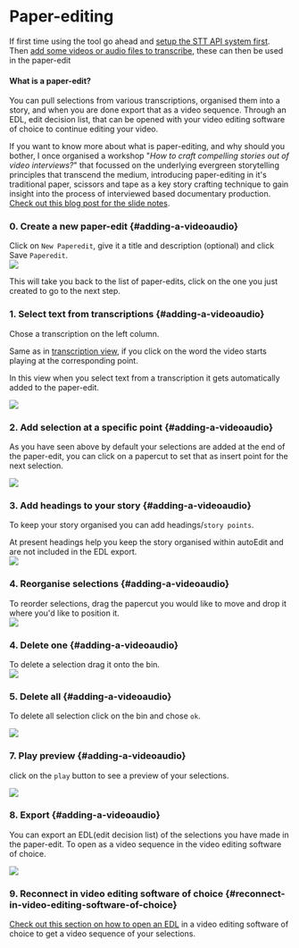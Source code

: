 # Paper-editing

If first time using the tool go ahead and [setup the STT API system first](/setup-stt-apis.md). Then [add some videos or audio files to transcribe](/transcribing.md), these can then be used in the paper-edit

#### What is a paper-edit?

You can pull selections from various transcriptions, organised them into a story, and when you are done export that as a video sequence. Through an EDL, edit decision list, that can be opened with your video editing software of choice to continue editing your video.

If you want to know more about what is paper-editing, and why should you bother, I once organised a workshop "_How to craft compelling stories out of video interviews?_" that focussed on the underlying evergreen storytelling principles that transcend the medium, introducing paper-editing in it's traditional  paper, scissors and tape as a key story crafting technique to gain insight into the process of interviewed based documentary production.  [Check out this blog post for the slide notes](http://pietropassarelli.com/wip_london_july2016.html).

### 0. Create a new paper-edit {#adding-a-videoaudio}

Click on `New Paperedit`, give it  a title and description \(optional\) and click Save `Paperedit`.  
![](/assets/0_paperedit.gif)

This will take you back to the list of paper-edits, click on the one you just created to go to the next step.

### 1. Select text from transcriptions {#adding-a-videoaudio}

Chose a transcription on the left column.

Same as in [transcription view](/transcribing.md), if you click on the word the video starts playing at the corresponding point.

In this view when you select text from a transcription it gets automatically added to the paper-edit.

![](/assets/1_paperedit.gif)

### 2. Add selection at a specific point {#adding-a-videoaudio}

As you have seen above by default your selections are added at the end of the paper-edit,  you can click on a papercut to set that as insert point for the next selection.

![](/assets/3_paperedit.gif)

### 3. Add headings to your story {#adding-a-videoaudio}

To keep your story organised you can add headings/`story points`.

At present headings help you keep the story organised within autoEdit and are not included in the EDL export.  
![](/assets/4_paperedit.gif)

### 4. Reorganise selections {#adding-a-videoaudio}

To reorder selections, drag the papercut you would like to move and drop it where you'd like to position it.  
![](/assets/5_paperedit.gif)

### 4. Delete one {#adding-a-videoaudio}

To delete a selection drag it onto the bin.  
![](/assets/6_paperedit.gif)

### 5. Delete all {#adding-a-videoaudio}

To delete all selection click on the bin and chose `ok`.

![](/assets/11_paperedit.gif)

### 7. Play preview {#adding-a-videoaudio}

click on the `play` button to see a preview of your selections.

![](/assets/12_paperedit.gif)

### 8. Export {#adding-a-videoaudio}

You can export an EDL\(edit decision list\) of the selections you have made in the paper-edit. To open as a video sequence in the video editing software of choice.

![](/assets/9_paperedit.gif)

### 9. Reconnect in video editing software of choice {#reconnect-in-video-editing-software-of-choice}

[Check out this section on how to open an EDL](https://www.gitbook.com/book/pietropassarelli/autoedit2-user-manual/edit#) in a video editing software of choice to get a video sequence of your selections.


